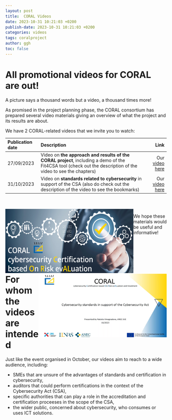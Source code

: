 ```yaml
---
layout: post
title:  CORAL Videos
date: 2023-10-31 10:21:03 +0200
publish-date: 2023-10-31 10:21:03 +0200
categories: videos
tags: coralproject
author: ggh
toc: false
---
```


# All promotional videos for CORAL are out!

A picture says a thousand words but a video, a thousand times more! 

As promised in the project planning phase, the CORAL consortium has prepared several video materials giving an overview of what the project and its results are about. 

We have 2 CORAL-related videos that we invite you to watch: 

|Publication date | Description| Link |
| :--- | :---| --: |
| 27/09/2023 | Video on **the approach and results of the CORAL project**, including a demo of the Fit4CSA tool (check out the description of the video to see the chapters) | Our [video here](https://www.youtube.com/watch?v=kmMHJ-lj4FY) |
| 31/10/2023 | Video on **standards related to cybersecurity** in support of the CSA (also do check out the description of the video to see the bookmarks) | Our [video here](https://www.youtube.com/watch?v=0Kae3wdNgoY) |

<br>
<br>

<img align="left" src="/assets/images/cover-coral-video2.png" alt="CORAL video 1" width=400 height=200 title="CORAL project main video">
<img align="right" src="/assets/images/Screenshot-video2.png" alt="CORAL Video 2" width=400 height=200 title="CORAL Video on standards related to cybersecurity"> 

We hope these materials would be useful and informative!

<br>
<br>
<br>
<br>


# For whom the videos are intended
   
Just like the event organised in October, our videos aim to reach to a wide audience, including: 

* SMEs that are unsure of the advantages of standards and certification in cybersecurity,
* auditors that could perform certifications in the context of the Cybersecurity Act (CSA),
* specific authorities that can play a role in the accreditation and certification proceeses in the scope of the CSA, 
* the wider public, concerned about cybersecurity, who consumes or uses ICT solutions.



